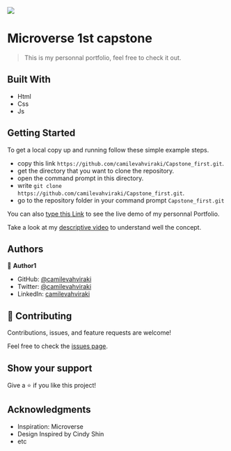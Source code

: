 ![](https://img.shields.io/badge/Microverse-blueviolet)

# Microverse 1st capstone

> This is my personnal portfolio, feel free to check it out.


## Built With

- Html
- Css
- Js



 ## Getting Started

To get a local copy up and running follow these simple example steps.

- copy this link `https://github.com/camilevahviraki/Capstone_first.git`.
- get the directory that you want to clone the repository.
- open the command prompt in this directory.
- write `git clone https://github.com/camilevahviraki/Capstone_first.git`.
- go to the repository folder in your command prompt `Capstone_first.git`

You can also [type this Link](https://camilevahviraki.github.io/Capstone_first/) to see 
the live demo of my personnal Portfolio.

Take a look at my [descriptive video](https://www.loom.com/share/fc3c12ddf19747519dc2e0485d93a1fb) to understand well the concept.

## Authors

👤 **Author1**

- GitHub: [@camilevahviraki](https://github.com/camilevahviraki)
- Twitter: [@camilevahviraki](https://twitter.com/CamileVahviraki)
- LinkedIn: [camilevahviraki](https://www.linkedin.com/in/camile-vahviraki-8180a6232/)



## 🤝 Contributing

Contributions, issues, and feature requests are welcome!

Feel free to check the [issues page](../../issues/).

## Show your support

Give a ⭐️ if you like this project!

## Acknowledgments

- Inspiration: Microverse
- Design Inspired by Cindy Shin
- etc